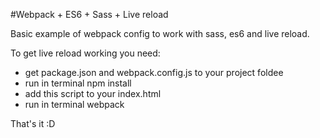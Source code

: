 #Webpack + ES6 + Sass + Live reload

Basic example of webpack config to work with sass, es6 and live reload.

To get live reload working you need:
- get package.json and webpack.config.js to your project foldee
- run in terminal npm install
- add this script <script src="http://localhost:35729/livereload.js"></script> to your index.html
- run in terminal webpack

That's it :D